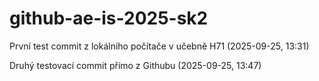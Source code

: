 # github-ae-is-2025-sk2


První test commit z lokálního počítače v učebně H71 (2025-09-25, 13:31)

Druhý testovací commit přímo z Githubu (2025-09-25, 13:47)
